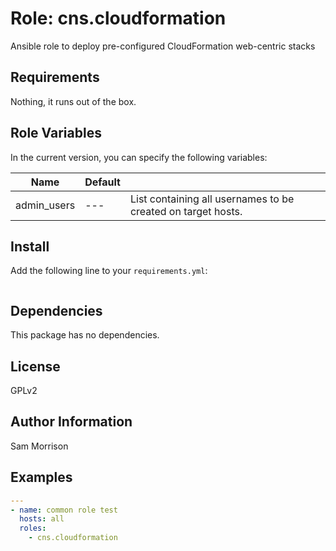 Role: cns.cloudformation
========

Ansible role to deploy pre-configured CloudFormation web-centric stacks

Requirements
------------

Nothing, it runs out of the box.

Role Variables
--------------

In the current version, you can specify the following variables:

| Name               | Default |                                                              |
|--------------------|---------|--------------------------------------------------------------|
| admin_users        |   ---   | List containing all usernames to be created on target hosts. |


Install
-------

Add the following line to your `requirements.yml`:

```yml

```

Dependencies
------------

This package has no dependencies.

License
-------

GPLv2

Author Information
------------------

Sam Morrison

Examples
--------

```yaml
---
- name: common role test
  hosts: all
  roles:
    - cns.cloudformation
```
